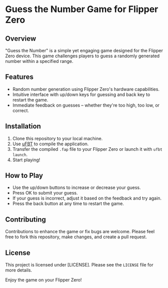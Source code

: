 # Guess the Number Game for Flipper Zero

## Overview
"Guess the Number" is a simple yet engaging game designed for the Flipper Zero device. This game challenges players to guess a randomly generated number within a specified range.

## Features
- Random number generation using Flipper Zero's hardware capabilities.
- Intuitive interface with up/down keys for guessing and back key to restart the game.
- Immediate feedback on guesses – whether they're too high, too low, or correct.

## Installation
1. Clone this repository to your local machine.
2. Use [uFBT](https://github.com/flipperdevices/flipperzero-ufbt) to compile the application.
3. Transfer the compiled `.fap` file to your Flipper Zero or launch it with `ufbt launch`.
4. Start playing!

## How to Play
- Use the up/down buttons to increase or decrease your guess.
- Press OK to submit your guess.
- If your guess is incorrect, adjust it based on the feedback and try again.
- Press the back button at any time to restart the game.

## Contributing
Contributions to enhance the game or fix bugs are welcome. Please feel free to fork this repository, make changes, and create a pull request.

## License
This project is licensed under [LICENSE]. Please see the `LICENSE` file for more details.

Enjoy the game on your Flipper Zero!
